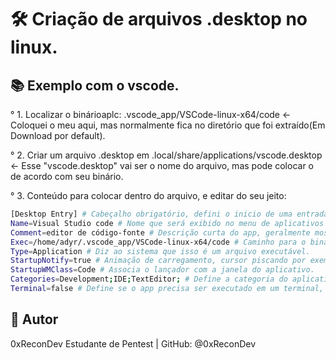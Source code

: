 # 🛠️ Criação de arquivos .desktop no linux.

## 📚 Exemplo com o vscode.
° 1. Localizar o binárioaplc: .vscode_app/VSCode-linux-x64/code <- Coloquei o meu aqui, mas normalmente fica no diretório que foi extraído(Em Download por default).

° 2. Criar um arquivo .desktop em .local/share/applications/vscode.desktop <- Esse "vscode.desktop" vai ser o nome do arquivo, mas pode colocar o de acordo com seu binário.

° 3. Conteúdo para colocar dentro do arquivo, e editar do seu jeito:
```bash
[Desktop Entry] # Cabeçalho obrigatório, defini o inicio de uma entrada '.desktop'.
Name=Visual Studio code # Nome que será exibido no menu de aplicativos do sistema'
Comment=editor de código-fonte # Descrição curta do app, geralmente mostra esse mensagem ao passar o curso do>
Exec=/home/adyr/.vscode_app/VSCode-linux-x64/code # Caminho para o binário.
Type=Application # Diz ao sistema que isso é um arquivo executável.
StartupNotify=true # Animação de carregamento, cursor piscando por exemplo.
StartupWMClass=Code # Associa o lançador com a janela do aplicativo.
Categories=Development;IDE;TextEditor; # Define a categoria do aplicativo para ajudar na exibição do ícone.
Terminal=false # Define se o app precisa ser executado em um terminal, se for 'GUI' deixa em false.
```

## 🙋 Autor
0xReconDev
Estudante de Pentest | GitHub: @0xReconDev
